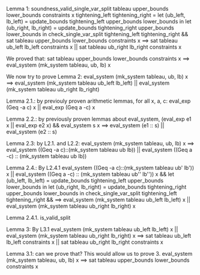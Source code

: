 Lemma 1: soundness_valid_single_var_split tableau upper_bounds lower_bounds constraints x 
        tightening_left tightening_right =
    let (ub_left, lb_left) = update_bounds tightening_left upper_bounds lower_bounds in
    let (ub_right, lb_right) = update_bounds tightening_right upper_bounds lower_bounds in
    check_single_var_split tightening_left tightening_right &&
    sat tableau upper_bounds lower_bounds constraints x
    ==>
    sat tableau ub_left lb_left constraints x ||
    sat tableau ub_right lb_right constraints x

We proved that:
sat tableau upper_bounds lower_bounds constraints x
==>
eval_system (mk_system tableau, ub, lb) x

We now try to prove Lemma 2:
eval_system (mk_system tableau, ub, lb) x
==>
eval_system (mk_system tableau ub_left lb_left) || eval_system (mk_system tableau ub_right lb_right)

Lemma 2.1.: by previouly proven arithmetic lemmas,
for all x, a, c: eval_exp (Geq -a c) x || eval_exp (Geq a -c) x

Lemma 2.2.: by previously proven lemmas about eval_system, 
(eval_exp e1 x || eval_exp e2 x) &&
eval_system s x
==> 
eval_system (e1 :: s) || eval_system (e2 :: s) 

Lemma 2.3: by L2.1. and L2.2:
eval_system (mk_system tableau, ub, lb) x
==>
eval_system ((Geq -a c)::(mk_system tableau ub lb)) || eval_system ((Geq a -c) :: (mk_system tableau ub lb))

Lemma 2.4.: By L2.4.1
eval_system ((Geq -a c)::(mk_system tableau ub' lb')) x || eval_system ((Geq a -c) :: (mk_system tableau ub'' lb'')) x &&
let (ub_left, lb_left) = update_bounds tightening_left upper_bounds lower_bounds in
let (ub_right, lb_right) = update_bounds tightening_right upper_bounds lower_bounds in
check_single_var_split tightening_left tightening_right &&
==>
eval_system (mk_system tableau ub_left lb_left) x || eval_system (mk_system tableau ub_right lb_right) x

Lemma 2.4.1.
is_valid_split 

Lemma 3: By L3.1
eval_system (mk_system tableau ub_left lb_left) x || eval_system (mk_system tableau ub_right lb_right) x
==>
sat tableau ub_left lb_left constraints x ||
sat tableau ub_right lb_right constraints x

Lemma 3.1: can we prove that? This would allow us to prove 3.
eval_system (mk_system tableau, ub, lb) x
==>
sat tableau upper_bounds lower_bounds constraints x

